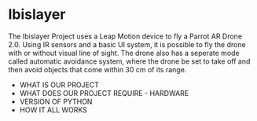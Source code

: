 # Ibislayer

The Ibislayer Project uses a Leap Motion device to fly a Parrot AR Drone 2.0. Using IR sensors and a basic UI system, it is possible to fly the drone with or without visual line of sight. The drone also has a seperate mode called automatic avoidance system, where the drone be set to take off and then avoid objects that come within 30 cm of its range.
- WHAT IS OUR PROJECT
- WHAT DOES OUR PROJECT REQUIRE - HARDWARE
- VERSION OF PYTHON
- HOW IT ALL WORKS
